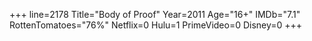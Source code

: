 +++
line=2178
Title="Body of Proof"
Year=2011
Age="16+"
IMDb="7.1"
RottenTomatoes="76%"
Netflix=0
Hulu=1
PrimeVideo=0
Disney=0
+++

